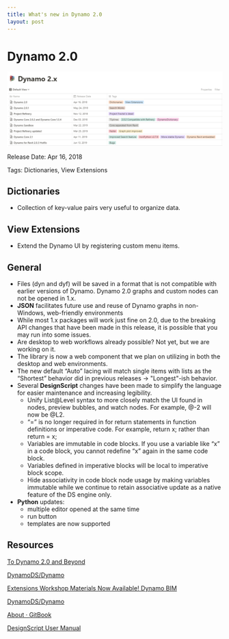 ```yaml
---
title: What's new in Dynamo 2.0
layout: post
---
```


# Dynamo 2.0

<img src="/images/dynamo2.PNG" width="900" style="display:block; margin-left: auto; margin-right: auto;">


Release Date: Apr 16, 2018

Tags: Dictionaries, View Extensions

## Dictionaries

- Collection of key-value pairs very useful to organize data.

## View Extensions

- Extend the Dynamo UI by registering custom menu items.

## General

- Files (dyn and dyf) will be saved in a format that is not compatible with earlier versions of Dynamo. Dynamo 2.0 graphs and custom nodes can not be opened in 1.x.
- **JSON** facilitates future use and reuse of Dynamo graphs in non-Windows, web-friendly environments
- While most 1.x packages will work just fine on 2.0, due to the breaking API changes that have been made in this release, it is possible that you may run into some issues.
- Are desktop to web workflows already possible?
Not yet, but we are working on it.
- The library is now a web component that we plan on utilizing in both the desktop and web environments.
- The new default “Auto” lacing will match single items with lists as the “Shortest” behavior did in previous releases → "Longest"-ish behavior.
- Several **DesignScript** changes have been made to simplify the language for easier maintenance and increasing legibility.
    - Unify List@Level syntax to more closely match the UI found in nodes, preview bubbles, and watch nodes. For example, @-2 will now be @L2.
    - “=” is no longer required in for return statements in function definitions or imperative code. For example, return x; rather than return = x;
    - Variables are immutable in code blocks. If you use a variable like “x” in a code block, you cannot redefine “x” again in the same code block.
    - Variables defined in imperative blocks will be local to imperative block scope.
    - Hide associativity in code block node usage by making variables immutable while we continue to retain associative update as a native feature of the DS engine only.
- **Python** updates:
    - multiple editor opened at the same time
    - run button
    - templates are now supported

## Resources

[To Dynamo 2.0 and Beyond](https://dynamobim.org/to-dynamo-2-0-and-beyond/)

[DynamoDS/Dynamo](https://github.com/DynamoDS/Dynamo/wiki/Dynamo-2.0-Language-Changes-Explained)

[Extensions Workshop Materials Now Available! Dynamo BIM](https://dynamobim.org/extensions-workshop-materials-now-available/)

[DynamoDS/Dynamo](https://github.com/DynamoDS/Dynamo/wiki/API-Changes)

[About · GitBook](https://developer.dynamobim.org/)

[DesignScript User Manual](http://designscript.io/DesignScript_user_manual_0.1.pdf)

